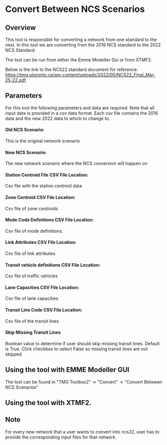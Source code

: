 # Convert Between NCS Scenarios

## Overview 
This tool is responsible for converting a network from one standard to the next.
In this tool we are converting from the 2016 NCS standard to the 2022 NCS Standard. 

The tool can be run from either the Emme Modeller Gui or from XTMF2. 

Below is the link to the NCS22 standard document for reference. 
https://tmg.utoronto.ca/wp-content/uploads/2022/05/NCS22_Final_Mar-25-22.pdf

## Parameters
For this tool the following parameters and data are required. 
Note that all input data is provided in a csv data format.
Each csv file contains the 2016 data and the new 2022 data to which
to change to.

#### Old NCS Scenario: 
This is the original network scenario
#### New NCS Scenario:
The new network scenario where the NCS conversion will happen on
#### Station Centroid File CSV File Location: 
Csv file with the station centroid data
#### Zone Centroid CSV File Location: 
Csv file of zone centroids
#### Mode Code Definitions CSV File Location: 
Csv file of mode definitions.
#### Link Attributes CSV File Location: 
Csv file of link attributes
#### Transit vehicle definitions CSV File Location: 
Csv file of traffic vehicles
#### Lane Capacities CSV File Location: 
Csv file of lane capacities 
#### Transit Line Code CSV File Location:
Csv file of the transit lines
#### Skip Missing Transit Lines
Boolean value to determine if user should skip missing transit lines.
Default is True. Click checkbox to select False so missing transit
lines are not skipped

## Using the tool with EMME Modeller GUI
The tool can be found in "TMG Toolbox2" -> "Convert" -> "Convert Between NCS Scenarios"

## Using the tool with XTMF2.

## Note
For every new network that a user wants to convert into ncs22, 
user has to provide the corresponding input files for that network.
